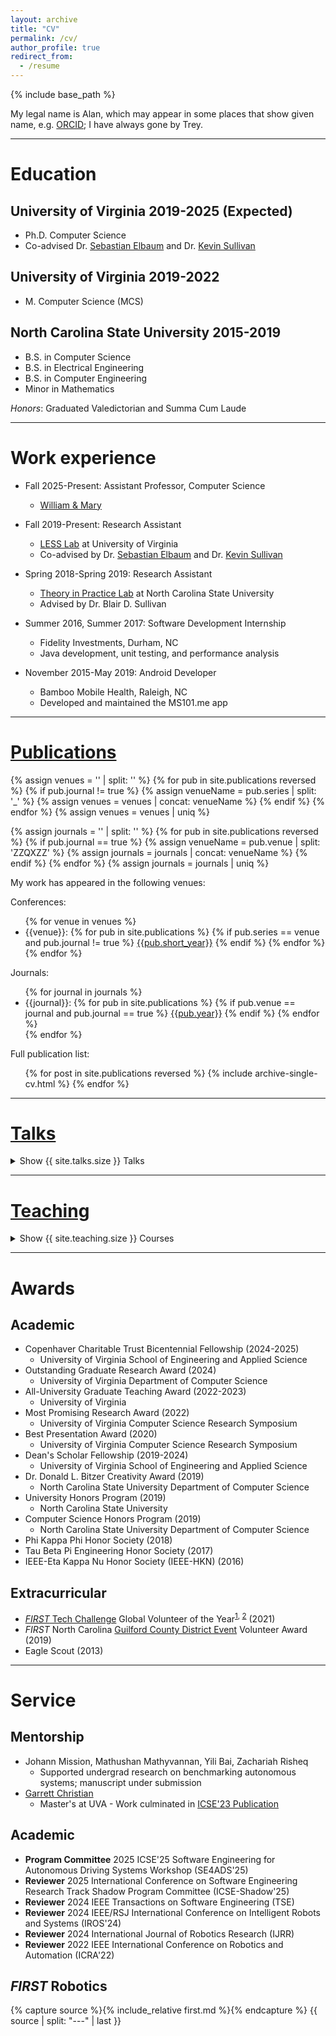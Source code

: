 ```yaml
---
layout: archive
title: "CV"
permalink: /cv/
author_profile: true
redirect_from:
  - /resume
---
```


{% include base_path %}

My legal name is Alan, which may appear in some places that show given name, e.g. [ORCID](https://orcid.org/0000-0001-9803-8303); I have always gone by Trey.

---

# Education
## University of Virginia 2019-2025 (Expected)
* Ph.D. Computer Science
* Co-advised Dr. [Sebastian Elbaum](https://www.cs.virginia.edu/~se4ja/) and Dr. [Kevin Sullivan](https://engineering.virginia.edu/faculty/kevin-sullivan)

## University of Virginia 2019-2022
* M. Computer Science (MCS)

## North Carolina State University 2015-2019
* B.S. in Computer Science
* B.S. in Electrical Engineering
* B.S. in Computer Engineering
* Minor in Mathematics

*Honors*: Graduated Valedictorian and Summa Cum Laude

---

# Work experience
* Fall 2025-Present: Assistant Professor, Computer Science
  * [William & Mary](https://www.wm.edu)

* Fall 2019-Present: Research Assistant 
  * [LESS Lab](https://less-lab-uva.github.io/) at University of Virginia
  * Co-advised by Dr. [Sebastian Elbaum](https://www.cs.virginia.edu/~se4ja/) and Dr. [Kevin Sullivan](https://engineering.virginia.edu/faculty/kevin-sullivan)

* Spring 2018-Spring 2019: Research Assistant
  * [Theory in Practice Lab](https://www.cs.utah.edu/~sullivan/#!/) at North Carolina State University
  * Advised by Dr. Blair D. Sullivan

* Summer 2016, Summer 2017: Software Development Internship
  * Fidelity Investments, Durham, NC
  * Java development, unit testing, and performance analysis
  
* November 2015-May 2019: Android Developer
  * Bamboo Mobile Health, Raleigh, NC
  * Developed and maintained the MS101.me app

---

# [Publications](/publications)

{% assign venues = '' | split: '' %}
{% for pub in site.publications reversed %}
{% if pub.journal != true %}
{% assign venueName = pub.series | split: '_' %}
{% assign venues = venues | concat: venueName %}
{% endif %}
{% endfor %}
{% assign venues = venues | uniq %}

{% assign journals = '' | split: '' %}
{% for pub in site.publications reversed %}
{% if pub.journal == true %}
{% assign venueName = pub.venue | split: 'ZZQXZZ' %}
{% assign journals = journals | concat: venueName %}
{% endif %}
{% endfor %}
{% assign journals = journals | uniq %}

My work has appeared in the following venues:

Conferences:
<ul>
{% for venue in venues %}

  <li>{{venue}}:
  {% for pub in site.publications %}
    {% if pub.series == venue and pub.journal != true %}
    <a href="{{pub.permalink}}">{{pub.short_year}}</a>
    {% endif %}
  {% endfor %}
  </li>
{% endfor %}
</ul>


Journals:
<ul>
{% for journal in journals %}
  <li>{{journal}}:
  {% for pub in site.publications %}
    {% if pub.venue == journal and pub.journal == true %}
    <a href="{{pub.permalink}}">{{pub.year}}</a>
    {% endif %}
  {% endfor %}
  </li>
{% endfor %}
</ul>

Full publication list:
  <ul>{% for post in site.publications reversed %}
    {% include archive-single-cv.html %}
  {% endfor %}</ul>
  
---

# [Talks](/talks)
<p>
  <details>
    <summary>Show {{ site.talks.size }} Talks</summary>
    <ul>{% for post in site.talks reversed %}
      {% include archive-single-talk-cv.html %}
    {% endfor %}</ul>
  </details>
</p>
  
---

# [Teaching](/teaching)
<p>
<details>
    <summary>Show {{ site.teaching.size }} Courses</summary>
    <ul>{% for post in site.teaching reversed %}
      {% include archive-single-teaching.html %}
    {% endfor %}</ul>
  </details>
</p>

---

# Awards
## Academic
* Copenhaver Charitable Trust Bicentennial Fellowship (2024-2025)
  * University of Virginia School of Engineering and Applied Science
* Outstanding Graduate Research Award (2024)
  * University of Virginia Department of Computer Science
* All-University Graduate Teaching Award (2022-2023)
  * University of Virginia
* Most Promising Research Award (2022)
  * University of Virginia Computer Science Research Symposium
* Best Presentation Award (2020)
  * University of Virginia Computer Science Research Symposium
* Dean's Scholar Fellowship (2019-2024)
  * University of Virginia School of Engineering and Applied Science
* Dr. Donald L. Bitzer Creativity Award (2019)
  * North Carolina State University Department of Computer Science
* University Honors Program (2019)
  * North Carolina State University
* Computer Science Honors Program (2019)
  * North Carolina State University Department of Computer Science
* Phi Kappa Phi Honor Society (2018)
* Tau Beta Pi Engineering Honor Society (2017)
* IEEE-Eta Kappa Nu Honor Society (IEEE-HKN) (2016)

## Extracurricular
* [*FIRST* Tech Challenge](https://www.firstinspires.org/robotics/ftc) Global Volunteer of the Year<sup>[1](https://www.firstinspires.org/sites/default/files/uploads/annual-report/fy2021-annual-impact-report.pdf#page=34), [2](http://firsttechchallenge.blogspot.com/2021/07/congratulations-to-our-amazing-2020.html)</sup> (2021)
* *FIRST* North Carolina [Guilford County District Event](https://youtu.be/UJb6Lta9QqI?si=BZfyL70L6zd9tMVL&t=60) Volunteer Award (2019)
* Eagle Scout (2013)

---

# Service
## Mentorship
* Johann Mission, Mathushan Mathyvannan, Yili Bai, Zachariah Risheq
  * Supported undergrad research on benchmarking autonomous systems; manuscript under submission
* [Garrett Christian](https://www.linkedin.com/in/garrett-christian/)
  * Master's at UVA - Work culminated in [ICSE'23 Publication](/publication/2023-5-20-semantic-lidar-fuzzing)

## Academic
* **Program Committee** 2025 ICSE'25 Software Engineering for Autonomous Driving Systems Workshop (SE4ADS'25)
* **Reviewer** 2025 International Conference on Software Engineering Research Track Shadow Program Committee (ICSE-Shadow'25)
* **Reviewer** 2024 IEEE Transactions on Software Engineering (TSE)
* **Reviewer** 2024 IEEE/RSJ International Conference on Intelligent Robots and Systems (IROS'24)
* **Reviewer** 2024 International Journal of Robotics Research (IJRR)
* **Reviewer** 2022 IEEE International Conference on Robotics and Automation (ICRA'22)

## *FIRST* Robotics

{% capture source %}{% include_relative first.md %}{% endcapture %}
{{ source | split: "---" | last }}